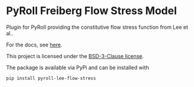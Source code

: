 # PyRoll Freiberg Flow Stress Model

Plugin for PyRoll providing the constitutive flow stress function from Lee et al..

For the docs, see [here](docs/index.md).

This project is licensed under the [BSD-3-Clause license](LICENSE).

The package is available via PyPi and can be installed with

    pip install pyroll-lee-flow-stress